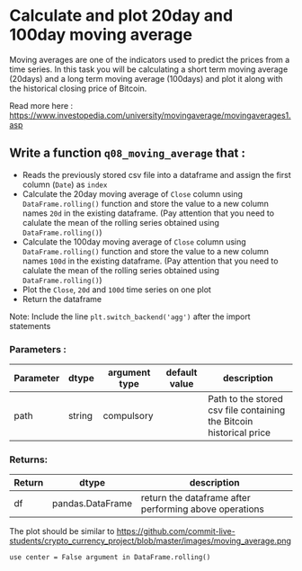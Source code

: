 # Calculate and plot 20day and 100day moving average

Moving averages are one of the indicators used to predict the prices from a time series. In this task you will be calculating a short term moving average (20days) and a long term moving average (100days) and plot it along with the historical closing price of Bitcoin.

Read more here : https://www.investopedia.com/university/movingaverage/movingaverages1.asp

## Write a function `q08_moving_average` that :
- Reads the previously stored csv file into a dataframe and assign the first column (`Date`) as `index`
- Calculate the 20day moving average of `Close` column using `DataFrame.rolling()` function and store the value to a new column names `20d` in the existing dataframe. (Pay attention that you need to calulate the mean of the rolling series obtained using `DataFrame.rolling()`)
- Calculate the 100day moving average of `Close` column using `DataFrame.rolling()` function and store the value to a new column names `100d` in the existing dataframe. (Pay attention that you need to calulate the mean of the rolling series obtained using `DataFrame.rolling()`)
- Plot the `Close`, `20d` and `100d` time series on one plot
- Return the dataframe

Note: Include the line `plt.switch_backend('agg')` after the import statements

### Parameters :
| Parameter | dtype | argument type | default value | description |
| --- | --- | --- | --- | --- |
| path | string | compulsory |  | Path to the stored csv file containing the Bitcoin historical price|

### Returns:
| Return | dtype | description |
| --- | --- | --- |
| df | pandas.DataFrame | return the dataframe after performing above operations|

The plot should be similar to https://github.com/commit-live-students/crypto_currency_project/blob/master/images/moving_average.png

`use center = False argument in DataFrame.rolling()`
